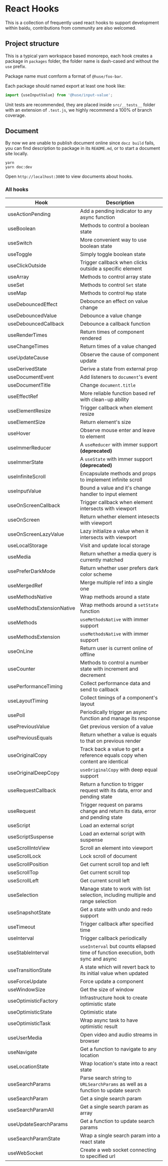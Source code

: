 # React Hooks

This is a collection of frequently used react hooks to support development within baidu, contributions from community are also welcomed.

## Project structure

This is a typical yarn workspace based monorepo, each hook creates a package in `packages` folder, the folder name is dash-cased and without the `use` prefix.

Package name must comform a format of `@huse/foo-bar`.

Each package should named export at least one hook like:

```js
import {useInputValue} from '@huse/input-value';
```

Unit tests are recommended, they are placed inside `src/__tests__` folder with an extension of `.test.js`, we highly recommend a 100% of branch coverage.

## Document

By now we are unable to publish document online since `docz build` fails, you can find description to package in its `README.md`, or to start a document site locally.

```
yarn
yarn doc:dev
```

Open `http://localhost:3000` to view documents about hooks.

### All hooks

| Hook | Description |
| ---- | ----------- |
| useActionPending | Add a pending indicator to any async function |
| useBoolean | Methods to control a boolean state |
| useSwitch | More convenient way to use boolean state |
| useToggle | Simply toggle boolean state |
| useClickOutside | Trigger callback when clicks outside a specific element |
| useArray | Methods to control array state |
| useSet | Methods to control `Set` state |
| useMap | Methods to control `Map` state |
| useDebouncedEffect | Debounce an effect on value change |
| useDebouncedValue | Debounce a value change |
| useDebouncedCallback | Debounce a callback function |
| useRenderTimes | Return times of component rendered |
| useChangeTimes | Return times of a value changed |
| useUpdateCause | Observe the cause of component update |
| useDerivedState | Derive a state from external prop |
| useDocumentEvent | Add listeners to `document`'s event |
| useDocumentTitle | Change `document.title` |
| useEffectRef | More reliable function based ref with clean-up ability |
| useElementResize | Trigger callback when element resize |
| useElementSize | Return element's size |
| useHover | Observe mouse enter and leave to element |
| useImmerReducer | A `useReducer` with immer support **(deprecated)** |
| useImmerState | A `useState` with immer support **(deprecated)** |
| useInfiniteScroll | Encapsulate methods and props to implement infinite scroll |
| useInputValue | Bound a value and it's change handler to input element |
| useOnScreenCallback | Trigger callback when element intersects with viewport |
| useOnScreen | Return whether element intesects with viewport |
| useOnScreenLazyValue | Lazy initialize a value when it intersects with viewport |
| useLocalStorage | Visit and update local storage |
| useMedia | Return whether a media query is currently matched |
| usePreferDarkMode | Return whether user prefers dark color scheme |
| useMergedRef | Merge multiple ref into a single one |
| useMethodsNative | Wrap methods around a state |
| useMethodsExtensionNative | Wrap methods around a `setState` function |
| useMethods | `useMethodsNative` with immer support |
| useMethodsExtension | `useMethodsNative` with immer support |
| useOnLine | Return user is current online of offline |
| useCounter | Methods to control a number state with increment and decrement |
| usePerformanceTiming | Collect performance data and send to callback |
| useLayoutTiming | Collect timings of a component's layout |
| usePoll | Periodically trigger an async function and manage its response |
| usePreviousValue | Get previous version of a value |
| usePreviousEquals | Return whether a value is equals to that on previous render |
| useOriginalCopy | Track back a value to get a reference equals copy when content are identical |
| useOriginalDeepCopy | `useOriginalCopy` with deep equal support |
| useRequestCallback | Return a function to trigger request with its data, error and pending state |
| useRequest | Trigger request on params change and return its data, error and pending state |
| useScript | Load an external script |
| useScriptSuspense | Load an external script with suspense |
| useScrollIntoView | Scroll an element into viewport |
| useScrollLock | Lock scroll of document |
| useScrollPosition | Get current scroll top and left |
| useScrollTop | Get current scroll top |
| useScrollLeft | Get current scroll left |
| useSelection | Manage state to work with list selection, including multiple and range selection |
| useSnapshotState | Get a state with undo and redo support |
| useTimeout | Trigger callback after specified time |
| useInterval | Trigger callback periodically |
| useStableInterval | `useInterval` but counts ellapsed time of function execution, both sync and async |
| useTransitionState | A state which will revert back to its initial value when updated |
| useForceUpdate | Force update a component |
| useWindowSize | Get the size of window |
| useOptimisticFactory | Infrastructure hook to create optimistic state |
| useOptimisticState | Optimistic state |
| useOptimisticTask | Wrap async task to have optimistic result |
| useUserMedia | Open video and audio streams in browser |
| useNavigate | Get a function to navigate to any location |
| useLocationState | Wrap location's state into a react state |
| useSearchParams | Parse search string to `URLSearchParams` as well as a function to update search |
| useSearchParam | Get a single search param |
| useSearchParamAll | Get a single search param as array |
| useUpdateSearchParams | Get a function to update search params |
| useSearchParamState | Wrap a single search param into a react state |
| useWebSocket | Create a web socket connecting to specified url |
